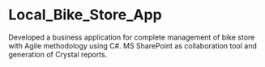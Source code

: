 # Local_Bike_Store_App
Developed a business application for complete management of bike store with Agile methodology using C#. MS SharePoint as collaboration tool and generation of Crystal reports.
